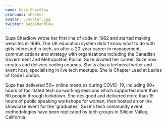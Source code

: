 ```yaml
---
name: Suze Shardlow
pronouns: she/her
avatar: ./avatar.jpg
twitter: SuzeShardlow
---
```


Suze Shardlow wrote her first line of code in 1982 and started making websites in 1996. The UK education system didn't know what to do with girls interested in tech, so after a 20-year career in management, communications and strategy with organisations including the Canadian Government and Metropolitan Police, Suze pivoted her career. Suze now creates and delivers coding courses. She is also a technical writer and event host, specialising in live tech meetups. She is Chapter Lead at Ladies of Code London.

Suze has delivered 50+ online meetups during COVID-19, including 90+ hours of facilitated tech co-working sessions which supported more than 60 people through lockdown. She designed and delivered more than 15 hours of public speaking workshops for women, then hosted an online showcase event for the 'graduates'. Suze's tech community event methodologies have been replicated by tech groups in Silicon Valley, California.
